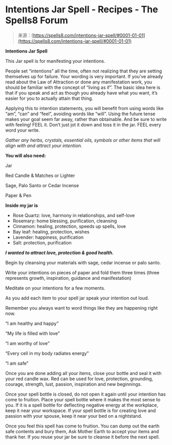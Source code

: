 <!--yml
category: 未分类
date: 2024-06-12 19:57:19
-->

# Intentions Jar Spell - Recipes - The Spells8 Forum

> 来源：[https://spells8.com/intentions-jar-spell/#0001-01-01](https://spells8.com/intentions-jar-spell/#0001-01-01)

**Intentions Jar Spell**

This Jar spell is for manifesting your intentions.

People set “intentions” all the time, often not realizing that they are setting themselves up for failure. Your wording is very important. If you’ve already read about the Law of Attraction or done any manifestation work, you should be familiar with the concept of “living as if”. The basic idea here is that if you speak and act as though you already have what you want, it’s easier for you to actually attain that thing.

Applying this to intention statements, you will benefit from using words like “am”, “can” and “feel”, avoiding words like “will”. Using the future tense makes your goal seem far away, rather than obtainable. And be sure to write with feeling! FEEL it. Don’t just jot it down and toss it in the jar. FEEL every word your write.

*Gather any herbs, crystals, essential oils, symbols or other items that will align with and attract your intention.*

**You will also need:**

Jar

Red Candle & Matches or Lighter

Sage, Palo Santo or Cedar Incense

Paper & Pen

**Inside my jar is**

*   Rose Quartz: love, harmony in relationships, and self-love
*   Rosemary: home blessing, purification, cleansing
*   Cinnamon: healing, protection, speeds up spells, love
*   Bay leaf: healing, protection, wishes
*   Lavender: happiness, purification
*   Salt: protection, purification

***I wanted to attract love, protection & good health.***

Begin by cleansing your materials with sage, cedar incense or palo santo.

Write your intentions on pieces of paper and fold them three times (three represents growth, inspiration, guidance and manifestation)

Meditate on your intentions for a few moments.

As you add each item to your spell jar speak your intention out loud.

Remember you always want to word things like they are happening right now.

“I am healthy and happy”

“My life is filled with love”

“I am worthy of love”

“Every cell in my body radiates energy”

“I am safe”

Once you are done adding all your items, close your bottle and seal it with your red candle wax. Red can be used for love, protection, grounding, courage, strength, lust, passion, inspiration and new beginnings.

Once your spell bottle is closed, do not open it again until your intention has come to fruition. Place your spell bottle where it makes the most sense to you. If it is a spell bottle for deflecting negative energy at the workplace, keep it near your workspace. If your spell bottle is for creating love and passion with your spouse, keep it near your bed on a nightstand.

Once you feel this spell has come to fruition. You can dump out the earth safe contents and bury them, Ask Mother Earth to accept your items and thank her. If you reuse your jar be sure to cleanse it before the next spell.